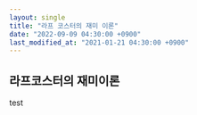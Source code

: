 ```yaml
---
layout: single
title: "라프 코스터의 재미 이론"
date: "2022-09-09 04:30:00 +0900"
last_modified_at: "2021-01-21 04:30:00 +0900"
---
```


## 라프코스터의 재미이론

test

